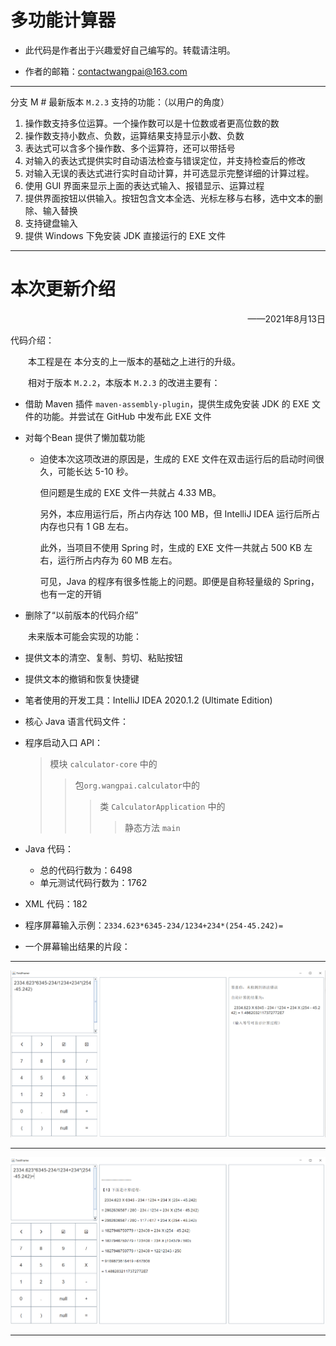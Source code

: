 # 多功能计算器

* 此代码是作者出于兴趣爱好自己编写的。转载请注明。

* 作者的邮箱：contactwangpai@163.com

---

分支 M # 最新版本 ` M.2.3 ` 支持的功能：（以用户的角度）

1. 操作数支持多位运算。一个操作数可以是十位数或者更高位数的数
2. 操作数支持小数点、负数，运算结果支持显示小数、负数
3. 表达式可以含多个操作数、多个运算符，还可以带括号
4. 对输入的表达式提供实时自动语法检查与错误定位，并支持检查后的修改
5. 对输入无误的表达式进行实时自动计算，并可选显示完整详细的计算过程。
6. 使用 GUI 界面来显示上面的表达式输入、报错显示、运算过程
7. 提供界面按钮以供输入。按钮包含文本全选、光标左移与右移，选中文本的删除、输入替换
8. 支持键盘输入
9. 提供 Windows 下免安装 JDK 直接运行的 EXE 文件

---



# 本次更新介绍

<p align="right">——2021年8月13日</p>

代码介绍：

&emsp;&emsp;本工程是在 本分支的上一版本的基础之上进行的升级。

&emsp;&emsp;相对于版本 ` M.2.2 `，本版本 ` M.2.3 ` 的改进主要有：

* 借助 Maven 插件 `maven-assembly-plugin`，提供生成免安装 JDK 的 EXE 文件的功能。并尝试在 GitHub 中发布此 EXE 文件

* 对每个Bean 提供了懒加载功能

  - 迫使本次这项改进的原因是，生成的 EXE 文件在双击运行后的启动时间很久，可能长达 5-10 秒。

    但问题是生成的 EXE 文件一共就占 4.33 MB。

    另外，本应用运行后，所占内存达 100 MB，但 IntelliJ IDEA 运行后所占内存也只有 1 GB 左右。

    此外，当项目不使用 Spring 时，生成的 EXE 文件一共就占 500 KB 左右，运行所占内存为 60 MB 左右。

    可见，Java 的程序有很多性能上的问题。即便是自称轻量级的 Spring，也有一定的开销

* 删除了“以前版本的代码介绍”



&emsp;&emsp;未来版本可能会实现的功能：

* 提供文本的清空、复制、剪切、粘贴按钮
* 提供文本的撤销和恢复快捷键



* 笔者使用的开发工具：IntelliJ IDEA 2020.1.2 (Ultimate Edition)



* 核心 Java 语言代码文件：

* 程序启动入口 API：

  >  模块 `calculator-core` 中的
  >
  >  > 包`org.wangpai.calculator`中的
  >  >
  >  > > 类 `CalculatorApplication` 中的
  >  > >
  >  > > > 静态方法 `main`



* Java 代码：
  - 总的代码行数为：6498
  - 单元测试代码行数为：1762
* XML 代码：182



* 程序屏幕输入示例：`2334.623*6345-234/1234+234*(254-45.242)=`



* 一个屏幕输出结果的片段：

---

![](img_md/20210810_1.png)

---

![](img_md/20210810_2.png)

---

